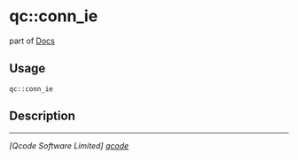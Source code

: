 qc::conn_ie
===========

part of [Docs](.)

Usage
-----
`qc::conn_ie `

Description
-----------


----------------------------------
*[Qcode Software Limited] [qcode]*

[qcode]: http://www.qcode.co.uk "Qcode Software"